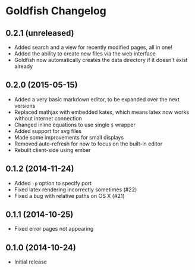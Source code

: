 # Goldfish Changelog

## 0.2.1 (unreleased)

- Added search and a view for recently modified pages, all in one!
- Added the ability to create new files via the web interface
- Goldfish now automatically creates the data directory if it doesn't exist already

## 0.2.0 (2015-05-15)

- Added a very basic markdown editor, to be expanded over the next versions
- Replaced mathjax with embedded katex, which means latex now works without internet connection
- Changed inline equations to use single `$` wrapper
- Added support for svg files
- Made some improvements for small displays
- Removed auto-refresh for now to focus on the built-in editor
- Rebuilt client-side using ember

## 0.1.2 (2014-11-24)

- Added `-p` option to specify port
- Fixed latex rendering incorrectly sometimes (#22)
- Fixed a bug with relative paths on OS X (#21)

## 0.1.1 (2014-10-25)

- Fixed error pages not appearing

## 0.1.0 (2014-10-24)

- Initial release
